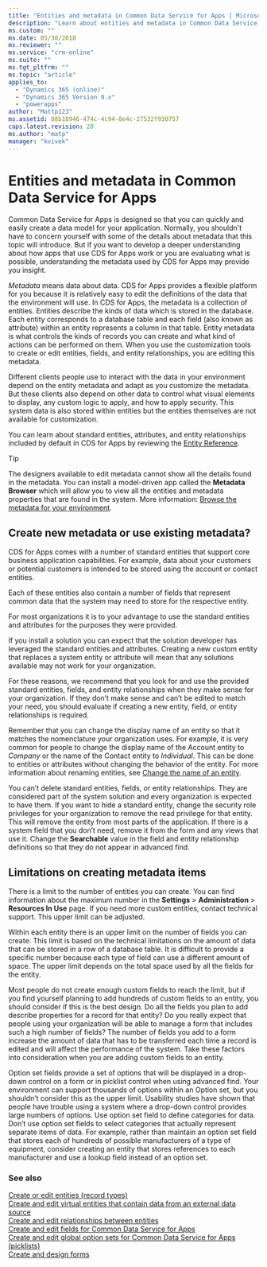 ```yaml
---
title: "Entities and metadata in Common Data Service for Apps | MicrosoftDocs"
description: "Learn about entities and metadata in Common Data Service for Apps" 
ms.custom: ""
ms.date: 05/30/2018
ms.reviewer: ""
ms.service: "crm-online"
ms.suite: ""
ms.tgt_pltfrm: ""
ms.topic: "article"
applies_to: 
  - "Dynamics 365 (online)"
  - "Dynamics 365 Version 9.x"
  - "powerapps"
author: "Mattp123"
ms.assetid: 88b18946-474c-4c94-8e4c-27532f930757
caps.latest.revision: 28
ms.author: "matp"
manager: "kvivek"
---
```


# Entities and metadata in Common Data Service for Apps

Common Data Service for Apps is designed so that you can quickly and easily create a data model for your application. Normally, you shouldn't have to concern yourself with some of the details about metadata that this topic will introduce. But if you want to develop a deeper understanding about how apps that use CDS for Apps work or you are evaluating what is possible, understanding the metadata used by CDS for Apps may provide you insight.

*Metadata* means data about data. CDS for Apps provides a flexible platform for you because it is relatively easy to edit the definitions of the data that the environment will use. In CDS for Apps, the metadata is a collection of entities. Entities describe the kinds of data which is stored in the database.  Each entity corresponds to a database table and each field (also known as attribute) within an entity represents a column in that table. Entity metadata is what controls the kinds of records you can create and what kind of actions can be performed on them. When you use the customization tools to create or edit entities, fields, and entity relationships, you are editing this metadata. 
  
Different clients people use to interact with the data in your environment depend on the entity metadata and adapt as you customize the metadata. But these clients also depend on other data to control what visual elements to display, any custom logic to apply, and how to apply security. This system data is also stored within entities but the entities themselves are not available for customization.

You can learn about standard entities, attributes, and entity relationships included by default in CDS for Apps by reviewing the [Entity Reference](/powerapps/developer/common-data-service/reference/about-entity-reference).

> [!TIP]
> The designers available to edit metadata cannot show all the details found in the metadata. You can install a model-driven app called the **Metadata Browser** which will allow you to view all the entities and metadata properties that are found in the system. More information: [Browse the metadata for your environment](https://docs.microsoft.com/dynamics365/customer-engagement/developer/browse-your-metadata).
  
<a name="BKMK_CreateNewOrUseExistingMetadata"></a>

## Create new metadata or use existing metadata?

CDS for Apps comes with a number of standard entities that support core business application capabilities. For example, data about your customers or potential customers is intended to be stored using the account or contact entities.  
  
Each of these entities also contain a number of fields that represent common data that the system may need to store for the respective entity.  
  
For most organizations it is to your advantage to use the standard entities and attributes for the purposes they were provided. 
  
If you install a solution you can expect that the solution developer has leveraged the standard entities and attributes. Creating a new custom entity that replaces a system entity or attribute will mean that any solutions available may not work for your organization.  
  
For these reasons, we recommend that you look for and use the provided standard entities, fields, and entity relationships when they make sense for your organization. If they don’t make sense and can’t be edited to match your need, you should evaluate if creating a new entity, field, or entity relationships is required. 

<!--  Can we say this yet? 
    
> [!NOTE]
> The [Common Data Model](/powerapps/common-data-model/overview) will provide a capability to add additional standard entities. 

-->

Remember that you can change the display name of an entity so that it matches the nomenclature your organization uses. For example, it is very common for people to change the display name of the Account entity to *Company* or the name of the Contact entity to *Individual*. This can be done to entities or attributes without changing the behavior of the entity. For more information about renaming entities, see [Change the name of an entity](edit-entities.md#change-the-name-of-an-entity).
  
You can’t delete standard entities, fields, or entity relationships. They are considered part of the system solution and every organization is expected to have them. If you want to hide a standard entity, change the security role privileges for your organization to remove the read privilege for that entity. This will remove the entity from most parts of the application. If there is a system field that you don’t need, remove it from the form and any views that use it. Change the **Searchable** value in the field and entity relationship definitions so that they do not appear in advanced find. 
  
<a name="BKMK_LimitationsOnMetadata"></a>   

## Limitations on creating metadata items  

There is a limit to the number of entities you can create. You can find information about the maximum number in the **Settings** > **Administration** > **Resources In Use** page. If you need more custom entities, contact technical support. This upper limit can be adjusted.  
  
Within each entity there is an upper limit on the number of fields you can create. This limit is based on the technical limitations on the amount of data that can be stored in a row of a database table. It is difficult to provide a specific number because each type of field can use a different amount of space. The upper limit depends on the total space used by all the fields for the entity.  
  
Most people do not create enough custom fields to reach the limit, but if you find yourself planning to add hundreds of custom fields to an entity, you should consider if this is the best design. Do all the fields you plan to add describe properties for a record for that entity? Do you really expect that people using your organization will be able to manage a form that includes such a high number of fields? The number of fields you add to a form increase the amount of data that has to be transferred each time a record is edited and will affect the performance of the system. Take these factors into consideration when you are adding custom fields to an entity.  
  
Option set fields provide a set of options that will be displayed in a drop-down control on a form or in picklist control when using advanced find. Your environment can support thousands of options within an Option set, but you shouldn’t consider this as the upper limit. Usability studies have shown that people have trouble using a system where a drop-down control provides large numbers of options. Use option set field to define categories for data. Don’t use option set fields to select categories that actually represent separate items of data. For example, rather than maintain an option set field that stores each of hundreds of possible manufacturers of a type of equipment, consider creating an entity that stores references to each manufacturer and use a lookup field instead of an option set.  
  
### See also  

[Create or edit entities (record types)](create-edit-entities.md)<br />
[Create and edit virtual entities that contain data from an external data source](create-edit-virtual-entities.md)<br />
[Create and edit relationships between entities](create-edit-entity-relationships.md)<br />
[Create and edit fields for Common Data Service for Apps](create-edit-fields.md)<br />
[Create and edit global option sets for Common Data Service for Apps (picklists)](create-edit-global-option-sets.md)<br />
[Create and design forms](../model-driven-apps/create-design-forms.md)
